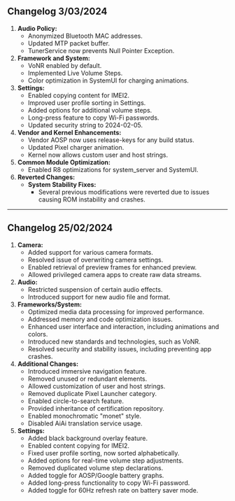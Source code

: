 <h2>Changelog 3/03/2024</h2>

<ol>
  <li>
    <strong>Audio Policy:</strong>
    <ul>
      <li>Anonymized Bluetooth MAC addresses.</li>
      <li>Updated MTP packet buffer.</li>
      <li>TunerService now prevents Null Pointer Exception.</li>
    </ul>
  </li>

  <li>
    <strong>Framework and System:</strong>
    <ul>
      <li>VoNR enabled by default.</li>
      <li>Implemented Live Volume Steps.</li>
      <li>Color optimization in SystemUI for charging animations.</li>
    </ul>
  </li>

  <li>
    <strong>Settings:</strong>
    <ul>
      <li>Enabled copying content for IMEI2.</li>
      <li>Improved user profile sorting in Settings.</li>
      <li>Added options for additional volume steps.</li>
      <li>Long-press feature to copy Wi-Fi passwords.</li>
      <li>Updated security string to 2024-02-05.</li>
    </ul>
  </li>

  <li>
    <strong>Vendor and Kernel Enhancements:</strong>
    <ul>
      <li>Vendor AOSP now uses release-keys for any build status.</li>
      <li>Updated Pixel charger animation.</li>
      <li>Kernel now allows custom user and host strings.</li>
    </ul>
  </li>

  <li>
    <strong>Common Module Optimization:</strong>
    <ul>
      <li>Enabled R8 optimizations for system_server and SystemUI.</li>
    </ul>
  </li>

  <li>
    <strong>Reverted Changes:</strong>
    <ul>
      <li><strong>System Stability Fixes:</strong>
        <ul>
          <li>Several previous modifications were reverted due to issues causing ROM instability and crashes.</li>
        </ul>
      </li>
    </ul>
  </li>
</ol>

<hr>

<h2>Changelog 25/02/2024</h2>

<ol>
  <li>
    <strong>Camera:</strong>
    <ul>
      <li>Added support for various camera formats.</li>
      <li>Resolved issue of overwriting camera settings.</li>
      <li>Enabled retrieval of preview frames for enhanced preview.</li>
      <li>Allowed privileged camera apps to create raw data streams.</li>
    </ul>
  </li>

  <li>
    <strong>Audio:</strong>
    <ul>
      <li>Restricted suspension of certain audio effects.</li>
      <li>Introduced support for new audio file and format.</li>
    </ul>
  </li>

  <li>
    <strong>Frameworks/System:</strong>
    <ul>
      <li>Optimized media data processing for improved performance.</li>
      <li>Addressed memory and code optimization issues.</li>
      <li>Enhanced user interface and interaction, including animations and colors.</li>
      <li>Introduced new standards and technologies, such as VoNR.</li>
      <li>Resolved security and stability issues, including preventing app crashes.</li>
    </ul>
  </li>

  <li>
    <strong>Additional Changes:</strong>
    <ul>
      <li>Introduced immersive navigation feature.</li>
      <li>Removed unused or redundant elements.</li>
      <li>Allowed customization of user and host strings.</li>
      <li>Removed duplicate Pixel Launcher category.</li>
      <li>Enabled circle-to-search feature.</li>
      <li>Provided inheritance of certification repository.</li>
      <li>Enabled monochromatic "monet" style.</li>
      <li>Disabled AiAi translation service usage.</li>
    </ul>
  </li>

  <li>
    <strong>Settings:</strong>
    <ul>
      <li>Added black background overlay feature.</li>
      <li>Enabled content copying for IMEI2.</li>
      <li>Fixed user profile sorting, now sorted alphabetically.</li>
      <li>Added options for real-time volume step adjustments.</li>
      <li>Removed duplicated volume step declarations.</li>
      <li>Added toggle for AOSP/Google battery graphs.</li>
      <li>Added long-press functionality to copy Wi-Fi password.</li>
      <li>Added toggle for 60Hz refresh rate on battery saver mode.</li>
    </ul>
  </li>
</ol>
